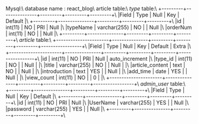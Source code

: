 Mysql:\ 
database name : react_blog\ 
article table:\ 
*type* table:\ 
  +---------+---------------+---------+---------+---------+\ 
  |Field    | Type          | Null    | Key     | Default |\ 
  +---------+---------------+---------+---------+---------+\ 
  |id       | int(11)       | NO      | PRI     | Null    |\ 
  |typeName | varchar(255)  | NO      |         | Null    |\ 
  |orderNum | int(11)       | NO      |         | Null    |\ 
  +---------+---------------+---------+---------+---------+\ 
*article* table:\ 
  +----------------------+---------------+---------+---------+---------+-----------------+\ 
  |Field                 | Type          | Null    | Key     | Default | Extra           |\ 
  +----------------------+---------------+---------+---------+---------+-----------------+\ 
  |id                    | int(11)       | NO      | PRI     | Null    |  auto_increment |\ 
  |type_id               | int(11)       | NO      |         | Null    |                 |\ 
  |title                 | varchar(255)  | NO      |         | Null    |                 |\ 
  |article_content       | text          | NO      |         | Null    |                 |\ 
  |introduction          | text          | YES     |         | Null    |                 |\ 
  |add_time              | date          | YES     |         | Null    |                 |\ 
  |view_count            | int(11)       | NO      |         | 0       |                 |\ 
  +----------------------+---------------+---------+---------+---------+-----------------+\ 
  *admin_user* table:\ 
  +---------+---------------+---------+---------+---------+\ 
  |Field    | Type          | Null    | Key     | Default |\ 
  +---------+---------------+---------+---------+---------+\ 
  |id       | int(11)       | NO      | PRI     | Null    |\ 
  |UserName | varchar(255)  | YES     |         | Null    |\ 
  |password | varchar(255)  | YES     |         | Null    |\ 
  +---------+---------------+---------+---------+---------+\ 
